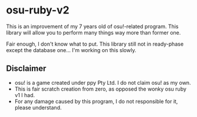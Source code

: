 # osu-ruby-v2

This is an improvement of my 7 years old of osu!-related program.
This library will allow you to perform many things way more than former one.

Fair enough, I don't know what to put. This library still not in ready-phase except the database one...
I'm working on this slowly.

## Disclaimer

- osu! is a game created under ppy Pty Ltd. I do not claim osu! as my own.
- This is fair scratch creation from zero, as opposed the wonky osu ruby v1 I had.
- For any damage caused by this program, I do not responsible for it, please understand.
